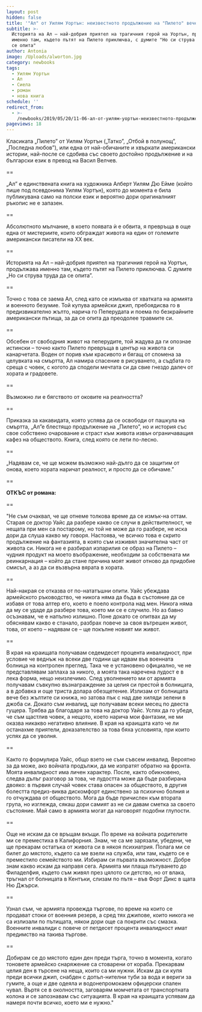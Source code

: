```yaml
---
layout: post
hidden: false
title: '"Ал" от Уилям Уортън: неизвестното продължение на "Пилето" вече и на български'
subtitle: >-
  Историята на Ал – най-добрия приятел на трагичния герой на Уортън, продължава
  именно там, където пътят на Пилето приключва, с думите "Но си струва труда да
  се опита"
author: Antonia
image: /Uploads/alworton.jpg
category: newbooks
tags:
  - Уилям Уортън
  - Ал
  - Сиела
  - роман
  - нова книга
schedule: ''
redirect_from:
  - >-
    /newbooks/2019/05/20/11-06-ал-от-уилям-уортън-неизвестното-продължение-на-пилето-вече-и-на-български
pageviews: 18
---
```

Класиката „Пилето” от Уилям Уортън („Татко”, „Отбой в полунощ”, „Последна любов”), или една от най-обичаните и хвъркати американски истории, най-после се сдобива със своето достойно продължение и на български език в превод на Васил Велчев.

\==

„Ал” е единствената книга на художника Алберт Уилям Дю Ейме (който пише под псевдонима Уилям Уортън), която до момента е била публикувана само на полски език и вероятно дори оригиналният ръкопис не е запазен. 

\==

Абсолютното мълчание, в което появата ѝ е обвита, я превръща в още една от мистериите, които обграждат живота на един от големите американски писатели на XX век. 

\==

Историята на Ал – най-добрия приятел на трагичния герой на Уортън, продължава именно там, където пътят на Пилето приключва. С думите „Но си струва труда да се опита”.

\==

Точно с това се заема Ал, след като се измъква от хватката на армията и военното безумие. Той купува армейски джип, пребоядисва го в предизвикателно жълто, нарича го Пеперудата и поема по безкрайните американски пътища, за да се опита да преодолее травмите си.

\==

Обсебен от свободния живот на пеперудите, той жадува да ги опознае истински – точно както Пилето превръща в център на живота си канарчетата. Воден от порив към красивото и бягащ от спомена за целувката на смъртта, Ал намира спасение в рисуването, а съдбата го среща с човек, с когото да сподели мечтата си да свие гнездо далеч от хората и градовете.

\==

Възможно ли е бягството от оковите на реалността?

\==

Приказка за какавидата, която успява да се освободи от пашкула на смъртта, „Ал”е блестящо продължение на „Пилето”, но и история със свое собствено очарование и страст към живота извън ограничаващия кафез на обществото. Книга, след която се лети по-лесно. 

\==

„Надявам се, че ще можем възможно най-дълго да се защитим от онова, което хората наричат реалност, и просто да се обичаме.”

\==

**ОТКЪС от романа:**

\==

"Не съм очаквал, че ще отнеме толкова време да се измък-на оттам. Старая се доктор Уайс да разбере какво се случи в действителност, че нещата при мен са постарому, но той не може да го разбере, не иска дори да слуша какво му говоря. Настоява, че всичко това е скрито продължение на фантазията, в която съм изживял значителна част от живота си. Никога не е разбирал изпарилия се образ на Пилето – чудния продукт на моето въображение, необходим за собствената ми реинкарнация – който да стане причина моят живот отново да придобие смисъл, а аз да си възвърна вярата в хората.

\==

Най-накрая се отказва от по-нататъшни опити. Уайс убеждава армейското ръководство, че никога няма да бъда в състояние да се избавя от това алтер его, което е поело контрола над мен. Никога няма да му се удаде да разбере това, което ми се е случило. Но аз бавно осъзнавам, че е напълно излишно. Поне докато се опитвах да му обяснявам какво е станало, разбрах повече за своя вътрешен живот, това, от което – надявам се – ще покълне новият ми живот.

\==

В края на краищата получавам седемдесет процента инвалидност, при условие че веднъж на всеки две години ще идвам във военната болница на контролен преглед. Така че е установено официално, че не представлявам заплаха за никого, а моята така наречена лудост е в лека форма, нещо неизлечимо. След уволнението ми от армията получавам съвкупно възнаграждение за целия си престой в болницата, а в добавка и още триста долара обезщетение. Излизам от болницата вече без жълтите си книжа, но затова пък с над две хиляди зелени в джоба си. Докато съм инвалид, ще получавам всеки месец по двеста гущера. Трябва да благодаря за това на доктор Уайс. Успях да го убедя, че съм щастлив човек, а нещото, което нарича мои фантазии, не ми оказва никакво негативно влияние. В края на краищата като че ли останахме приятели, доказателство за това бяха условията, при които успях да се уволня.

\==

Както го формулира Уайс, общо взето не съм съвсем инвалид. Вероятно за да може, ако войната продължи, да ме изпратят обратно на фронта. Моята инвалидност има личен характер. После, както обикновено, следва дълъг разговор за това, че лудостта може да бъде разбирана двояко: в първия случай човек става опасен за обществото, в другия болестта предиз-виква дискомфорт единствено за психично болния и го отчуждава от обществото. Мога да бъде причислен към втората група, но изглежда, сякаш дори самият аз не си давам сметка за своето състояние. Май само в армията могат да наговорят подобни глупости.

\==

Още не искам да се връщам вкъщи. По време на войната родителите ми се преместиха в Калифорния. Знам, че са ме зарязали, убедени, че ще прекарам остатъка от живота си в някоя психиатрия. Полага ми се билет до мястото, където са ме взели на служба, или там, където се е преместило семейството ми. Избирам си първата възможност. Добре знам какво искам да направя сега. Армията ми плаща пътуването до Филаделфия, където съм живял през цялото си детство, но от влака, тръгнал от болницата в Кентъки, слизам по пътя – във Форт Дикс в щата Ню Джърси. 

\==

Узнал съм, че армията провежда търгове, по време на които се продават стоки от военния резерв, а сред тях джипове, които никога не са излизали по пътищата, някои дори още са покрити със смазка. Военните инвалиди с повече от петдесет процента инвалидност имат предимство на такива търгове.

\==

Добирам се до мястото един ден преди търга, точно в момента, когато тоновете армейско снаряжение са стоварени от кораба. Прекарвам целия ден в търсене на неща, които са ми нужни. Искам да си купя преди всички джип, снабден с допъл-нителни туби за вода и вериги за гумите, а още и две одеяла и водонепромокаем офицерски спален чувал. Въртя се в околността, заговарям момчетата от транспортната колона и се запознавам със ситуацията. В края на краищата успявам да намеря почти всичко, което ми е нужно."
